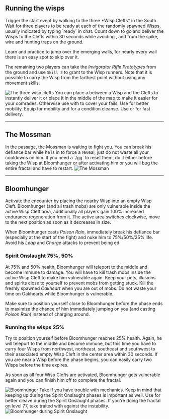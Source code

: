 ## Running the wisps
<Grid>
<Row>
<Column>
Trigger the start event by walking to the three *Wisp Clefts* in the South. Wait for three players to be ready at each of the randomly spawned Wisps, usually indicated by typing `ready` in chat. Count down to go and deliver the Wisps to the Clefts within 30 seconds while avoiding <Condition name="stun"/>, <Condition name="immobile"/> and <Condition name="crippled"/> from the spike, wire and hunting traps on the ground.

Learn and practice to jump over the emerging walls, for nearly every wall there is an easy spot to skip over it.

The remaining two players can take the *Invigorator Rifle Prototypes* from the ground and use `Skill 3` to grant <Boon name="stability"/> to the Wisp runners. Note that it is possible to carry the Wisp from the farthest point without using any movement skills.
</Column>

<Column width="6" compact>
<Image src="fractals/swampland/images/the_three_wisp_clefts.jpg" title="The three wisp clefts" compact/>
</Column>
</Row>
</Grid>

<Tips>
    <Tip specialization="mesmer">You can place a <Skill id="10197"/> between a Wisp and the Clefts to instantly deliver it or place it in the middle of the map to make it easier for your comrades. Otherwise use <Skill id="10200"/> with <Skill id="29578"/> to cover your fails.</Tip>
    <Tip specialization="warrior">Use <Skill id="14516"/> for better mobility.</Tip>
    <Tip specialization="elementalist">Equip <Skill id="5536"/> for mobility and <Skill id="5507"/> for a condition cleanse.</Tip>
    <Tip specialization="thief">Use <Skill id="13038"/> or <Skill id="13002"/> for fast delivery.</Tip>
</Tips>

---

## <Boss/> The Mossman
<Grid>
<Column>
In the passage, the Mossman is waiting to fight you. You can break his defiance bar while he is in <Effect name="stealth"/> to force a reveal, just do not waste all your cooldowns on him. If you need a `/gg` to reset them, do it either before taking the Wisp at Bloomhunger or after activating him or you will bug the entire fractal and have to restart.
</Column>
<Column width="6" compact>
<Image src="fractals/swampland/images/the_mossman.jpg" title="The Mossman" compact/>
</Column>
</Grid>

---

## <Boss red/> Bloomhunger
<Grid>
<Column>
Activate the encounter by placing the nearby Wisp into an empty Wisp Cleft. Bloomhunger (and all trash mobs) are only vulnerable inside the active Wisp Cleft area, additionally all players gain 100% increased endurance regeneration from it. The active area switches clockwise, move to the next position as soon as it decreases in size.

When Bloomhunger casts *Poison Rain*, immediately break his defiance bar (especially at the start of the fight) and nuke him to 75%/50%/25% life. Avoid his *Leap* and *Charge* attacks to prevent being <Control name="knockdown"/>ed.

### Spirit Onslaught <Label>75%, 50%</Label>
At 75% and 50% health, Bloomhunger will teleport to the middle and become immune to damage. You will have to kill trash mobs inside the active Wisp Cleft to make him vulnerable again. Keep your pets, illusions and spirits close to yourself to prevent mobs from getting stuck. Kill the freshly spawned *Oakheart* when you are out of mobs. Do not waste your time on Oakhearts while Bloomhunger is vulnerable.

Make sure to position yourself close to Bloomhunger before the phase ends to maximize the chance of him immediately jumping on you (and casting *Poison Rain*) instead of charging around.

### Running the wisps <Label>25%</Label>
Try to position yourself before Bloomhunger reaches 25% health. Again, he will teleport to the middle and become immune, but this time you have to carry four Wisps from northwest, northeast, southeast and southwest to their associated empty Wisp Cleft in the center area within 30 seconds. If you are near a Wisp before the phase begins, you can easily carry two Wisps before the time expires.

As soon as all four Wisp Clefts are activated, Bloomhunger gets vulnerable again and you can finish him off to complete the fractal.
</Column>

<Column width="6" compact>
<Image src="fractals/swampland/images/bloomhunger.jpg" title="Bloomhunger" compact/>
<Tips>
    <Tip specialization="chronomancer">Take <Skill id="29526"/> if you have trouble with mechanics. Keep in mind that keeping up <Boon name="quickness"/> during the Spirit Onslaught phases is important as well.</Tip>
    <Tip specialization="elementalist">Use <Skill id="22572"/> for better cleave during the Spirit Onslaught phases.</Tip>
    <Tip specialization="ranger">If you're doing the fractal on level 77, take <Skill id="12489"/> traited with <Trait id="1075"/> against the <Instability name="Afflicted"/> instability.</Tip>
</Tips>
</Column>
</Grid>

<Image src="fractals/swampland/images/bloomhunger_spirit_onslaught.jpg" title="Bloomhunger during Spirit Onslaught"/>

